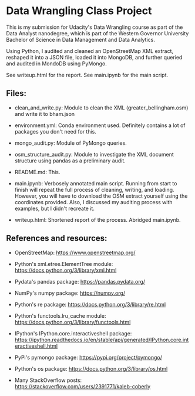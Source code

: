 # Data Wrangling Class Project

This is my submission for Udacity's Data Wrangling course as part of the Data Analyst nanodegree, which is part of the Western Governor University Bachelor of Science in Data Management and Data Analytics.

Using Python, I audited and cleaned an OpenStreetMap XML extract, reshaped it into a JSON file, loaded it into MongoDB, and further queried and audited in MondoDB using PyMongo.

See writeup.html for the report. See main.ipynb for the main script.

## Files:

- clean_and_write.py: Module to clean the XML (greater_bellingham.osm) and write it to bham.json

- environment.yml: Conda environment used. Definitely contains a lot of packages you don't need for this.

- mongo_audit.py: Module of PyMongo queries.

- osm_structure_audit.py: Module to investigate the XML document structure using pandas as a preliminary audit.

- README.md: This.

- main.ipynb: Verbosely annotated main script. Running from start to finish will repeat the full process of cleaning, writing, and loading. However, you will have to download the OSM extract yourself using the coordinates provided. Also, I discussed my auditing process with examples, but I didn't recreate it.

- writeup.html: Shortened report of the process. Abridged main.ipynb.

## References and resources:

- OpenStreetMap: https://www.openstreetmap.org/

- Python's xml.etree.ElementTree module: https://docs.python.org/3/library/xml.html

- Pydata's pandas package: https://pandas.pydata.org/

- NumPy's numpy package: https://numpy.org/

- Python's re package: https://docs.python.org/3/library/re.html

- Python's functools.lru_cache module: https://docs.python.org/3/library/functools.html

- IPython's IPython.core.interactiveshell package: https://ipython.readthedocs.io/en/stable/api/generated/IPython.core.interactiveshell.html

- PyPi's pymongo package: https://pypi.org/project/pymongo/

- Python's os package: https://docs.python.org/3/library/os.html

- Many StackOverflow posts: https://stackoverflow.com/users/2391771/kaleb-coberly
